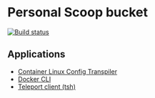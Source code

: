 # Personal Scoop bucket

[![Build status](https://ci.appveyor.com/api/projects/status/sdwq9tekqddjawo7/branch/master?svg=true)](https://ci.appveyor.com/project/iquiw/scoop-bucket/branch/master)

## Applications

* [Container Linux Config Transpiler](https://github.com/coreos/container-linux-config-transpiler)
* [Docker CLI](https://github.com/iquiw/docker-cli-binary)
* [Teleport client (tsh)](https://gravitational.com/teleport/)
